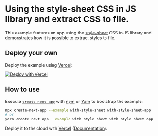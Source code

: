 # Using the style-sheet CSS in JS library and extract CSS to file.

This example features an app using the [style-sheet](https://www.npmjs.com/package/style-sheet) CSS in JS library and demonstrates how it is possible to extract styles to file.

## Deploy your own

Deploy the example using [Vercel](https://vercel.com):

[![Deploy with Vercel](https://vercel.com/button)](https://vercel.com/new/git/external?repository-url=https://github.com/vercel/next.js/tree/canary/examples/with-style-sheet&project-name=with-style-sheet&repository-name=with-style-sheet)

## How to use

Execute [`create-next-app`](https://github.com/vercel/next.js/tree/canary/packages/create-next-app) with [npm](https://docs.npmjs.com/cli/init) or [Yarn](https://yarnpkg.com/lang/en/docs/cli/create/) to bootstrap the example:

```bash
npx create-next-app --example with-style-sheet with-style-sheet-app
# or
yarn create next-app --example with-style-sheet with-style-sheet-app
```

Deploy it to the cloud with [Vercel](https://vercel.com/new?utm_source=github&utm_medium=readme&utm_campaign=next-example) ([Documentation](https://nextjs.org/docs/deployment)).
